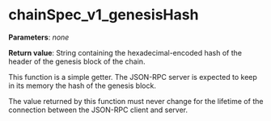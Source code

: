 # chainSpec_v1_genesisHash

**Parameters**: *none*

**Return value**: String containing the hexadecimal-encoded hash of the header of the genesis block of the chain.

This function is a simple getter. The JSON-RPC server is expected to keep in its memory the hash of the genesis block.

The value returned by this function must never change for the lifetime of the connection between the JSON-RPC client and server.
